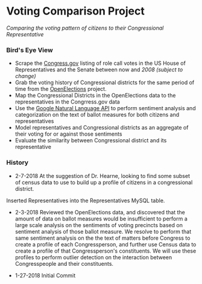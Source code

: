 # Voting Comparison Project
_Comparing the voting pattern of citizens to their Congressional Representative_

### Bird's Eye View
- Scrape the [Congress.gov](https://www.congress.gov/roll-call-votes) listing of role call votes in the US House of Representatives
and the Senate between now and *2008 (subject to change)*
- Grab the voting history of Congressional districts for the same period of time from the
[OpenElections](openelections.net) project.
- Map the Congressional Districts in the OpenElections data to the representatives in the
Congrress.gov data
- Use the [Google Natural Language API](https://cloud.google.com/natural-language/) to perform
sentiment analysis and categorization on the text of ballot measures for both citizens
and representatives
- Model representatives and Congressional districts as an aggregate of their voting for
or against those sentiments
- Evaluate the similarity between Congressional district and its representative


### History

- 2-7-2018 At the suggestion of Dr. Hearne, looking to find some
subset of census data to use to build up a profile of citizens in a
congressional district.

Inserted Representatives into the Representatives MySQL table.

- 2-3-2018 Reviewed the OpenElections data, and discovered
that the amount of data on ballot measures would be insufficient
to perform a large scale analysis on the sentiments of voting
precincts based on sentiment analysis of those ballot measure.
We resolve to perform that same sentiment analysis on the
the text of matters before Congress to create a profile of
each Congressperson, and further use Census data to create a profile of
that Congressperson's constituents. We will use these profiles to
perform outlier detection on the interaction between Congresspeople and
their constituents.

- 1-27-2018 Initial Commit

